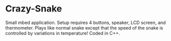 # Crazy-Snake
Small mbed application. Setup requires 4 buttons, speaker, LCD screen, and thermometer. Plays like normal snake except that the speed of the snake is controlled by variations in temperature! Coded in C++.
